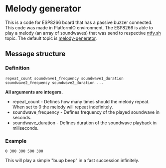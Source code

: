 # Melody generator

This is a code for ESP8266 board that has a passive buzzer connected. This code was made in PlatformIO environment. The ESP8266 is able to play a melody (an array of soundwaves) that was send to respective [ntfy.sh](https://ntfy.sh) topic. The default topic is [melody-generator](https://ntfy.sh/melody-generator).

## Message structure

### Definition

`repeat_count soundwave1_frequency soundwave1_duration soundwave2_frequency soundwave2_duration ...`

**All arguments are integers.**

- repeat_count - Defines how many times should the melody repeat. When set to 0 the melody will repeat indefinitely.
- soundwave_frequency - Defines frequency of the played soundwave in seconds.
- soundwave_duration - Defines duration of the soundwave playback in miliseconds.

### Example

`0 300 300 500 300`

This will play a simple "buup beep" in a fast succession infinitely.
